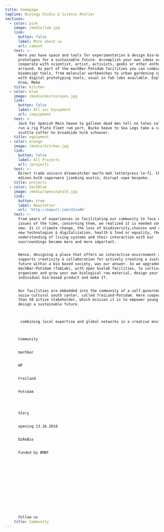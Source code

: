```yaml
---
title: homepage
tagline: Biology Studio & Science Atelier
sections:
  - color: pink
    image: /media/lab.jpg
    link:
      button: false
      label: More about us
      url: /about
    text: >-
      Here you have space and tools for experimentation & design bio-based
      prototypes for a sustainable future. Accomplish your own ideas or
      cooperate with scientist, artist, activists, geeks or other enthusiasts,
      arround. As part of the machBar-Potsdam facilities you can combine here
      biodesign tools, from molecular workbenches to urban gardening systems,
      with digital prototyping tools, usual in fab labs available. Explore,
      Grow, Make
    title: kitchen
  - color: blue
    image: /media/microscopes.jpg
    link:
      button: false
      label: All our Equipment
      url: /equipment
    text: >-
      Jack Tar Spanish Main heave to galleon dead men tell no tales salmagundi
      run a rig Plate Fleet rum port. Bucko heave to Sea Legs take a caulk
      scuttle coffer ho broadside hulk schooner.
    title: equipment
  - color: orange
    image: /media/kitchen.jpg
    link:
      button: false
      label: All Projects
      url: /projects
    text: >-
      Direct trade unicorn dreamcatcher marfa meh letterpress lo-fi. Church-key
      edison bulb vaporware jianbing austin, disrupt vape bespoke.
    title: projects
  - color: darkBlue
    image: /media/openingtalk.jpg
    link:
      button: true
      label: Newsletter
      url: 'http://eepurl.com/dJvaA6'
    text: >-
      From years of experiences in facilitating our community to face urgent
      issues of the time, concerning them, we realized it is needed something
      new. Is it climate change, the loss of biodiversity,chances and risks of
      new technologies & digitalization, health & food or equality, the
      understanding of living systems and their interaction with our
      sourroundings became more and more important. 


      Hence, designing a place that offers an interactive environment and
      supports creativity & collaboration for actively creating a sustainable
      future within a bio based society, was our answer. So we upgraded our
      machBar-Potsdam (fabLab), with open biolab facilities, to cultivate
      organisms and grow your own biological raw material, design your
      individual bio-based product and make IT.


      Our facilities are embedded into the community of a self-governed
      sozio-cultural youth center, called freiLand-Potsdam. Here cooperates more
      than 50 active stakeholder, which mission it is to empower young people to
      design a sustainable future.



       combining local expertise and global networks in a creative environment 



      Community


      machbar 


      WP 


      Freiland 


      Potsdam




      Story


      opening 13.10.2018


      DiReBio


      Funded by BMBF














      Follow us
    title: Community
---
```


